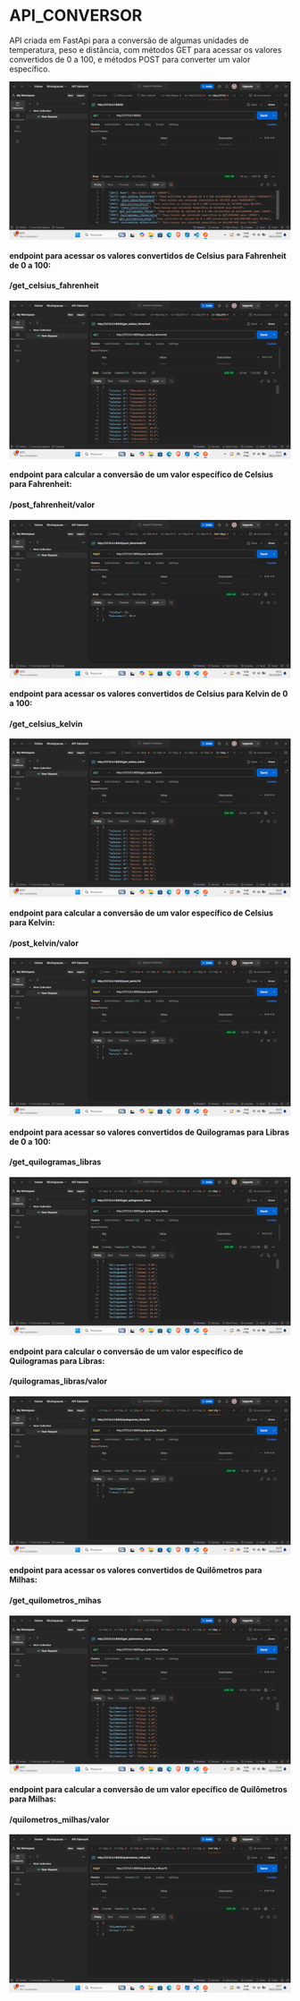 # API_CONVERSOR

API criada em FastApi para a conversão de algumas unidades de temperatura, peso e distância, com métodos GET para acessar os valores convertidos de 0 a 100, e métodos POST para converter um valor específico.

<img align="center"
    src="img_readme/home.png"/>

#### endpoint para acessar os valores convertidos de Celsius para Fahrenheit de 0 a 100:

#### /get_celsius_fahrenheit

<img align="center"
    src="img_readme/get_fahrenheit.png"/>

#### endpoint para calcular a conversão de um valor específico de Celsius para Fahrenheit:

#### /post_fahrenheit/valor

<img align="center"
    src="img_readme/post_fahrenheit.png"/>

#### endpoint para acessar os valores convertidos de Celsius para Kelvin de 0 a 100:

#### /get_celsius_kelvin

<img align="center"
    src="img_readme/get_kelvin.png"/>

#### endpoint para calcular a conversão de um valor específico de Celsius para Kelvin:

#### /post_kelvin/valor

<img align="center"
    src="img_readme/post_kelvin.png"/>

#### endpoint para acessar so valores convertidos de Quilogramas para Libras de 0 a 100:

#### /get_quilogramas_libras

<img align="center"
    src="img_readme/get_libras.png"/>

#### endpoint para calcular o conversão de um valor específico de Quilogramas para Libras:

#### /quilogramas_libras/valor

<img align="center"
    src="img_readme/post_libras.png"/>

#### endpoint para acessar os valores convertidos de Quilômetros para Milhas:

#### /get_quilometros_mihas

<img align="center"
    src="img_readme/get_milhas.png"/>

#### endpoint para calcular a conversão de um valor epecífico de Quilômetros para Milhas:

#### /quilometros_milhas/valor

<img align="center"
    src="img_readme/post_milhas.png"/>
